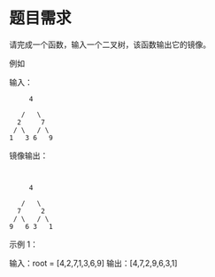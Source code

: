 # 题目需求

请完成一个函数，输入一个二叉树，该函数输出它的镜像。

例如

输入：

```
     4

   /   \
  2     7
 / \   / \
1   3 6   9
```



镜像输出：

```


     4

   /   \
  7     2
 / \   / \
9   6 3   1
```



 

示例 1：

输入：root = [4,2,7,1,3,6,9]
输出：[4,7,2,9,6,3,1]


